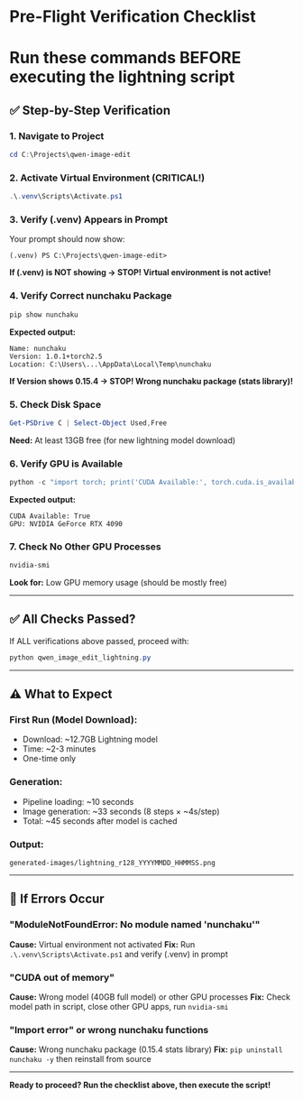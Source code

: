 # Pre-Flight Verification Checklist
# Run these commands BEFORE executing the lightning script

## ✅ Step-by-Step Verification

### 1. Navigate to Project
```powershell
cd C:\Projects\qwen-image-edit
```

### 2. Activate Virtual Environment (CRITICAL!)
```powershell
.\.venv\Scripts\Activate.ps1
```

### 3. Verify (.venv) Appears in Prompt
Your prompt should now show:
```
(.venv) PS C:\Projects\qwen-image-edit>
```

**If (.venv) is NOT showing → STOP! Virtual environment is not active!**

### 4. Verify Correct nunchaku Package
```powershell
pip show nunchaku
```

**Expected output:**
```
Name: nunchaku
Version: 1.0.1+torch2.5
Location: C:\Users\...\AppData\Local\Temp\nunchaku
```

**If Version shows 0.15.4 → STOP! Wrong nunchaku package (stats library)!**

### 5. Check Disk Space
```powershell
Get-PSDrive C | Select-Object Used,Free
```

**Need:** At least 13GB free (for new lightning model download)

### 6. Verify GPU is Available
```powershell
python -c "import torch; print('CUDA Available:', torch.cuda.is_available()); print('GPU:', torch.cuda.get_device_name(0) if torch.cuda.is_available() else 'None')"
```

**Expected output:**
```
CUDA Available: True
GPU: NVIDIA GeForce RTX 4090
```

### 7. Check No Other GPU Processes
```powershell
nvidia-smi
```

**Look for:** Low GPU memory usage (should be mostly free)

---

## ✅ All Checks Passed?

If ALL verifications above passed, proceed with:

```powershell
python qwen_image_edit_lightning.py
```

---

## ⚠️ What to Expect

### First Run (Model Download):
- Download: ~12.7GB Lightning model
- Time: ~2-3 minutes
- One-time only

### Generation:
- Pipeline loading: ~10 seconds
- Image generation: ~33 seconds (8 steps × ~4s/step)
- Total: ~45 seconds after model is cached

### Output:
```
generated-images/lightning_r128_YYYYMMDD_HHMMSS.png
```

---

## 🚨 If Errors Occur

### "ModuleNotFoundError: No module named 'nunchaku'"
**Cause:** Virtual environment not activated
**Fix:** Run `.\.venv\Scripts\Activate.ps1` and verify (.venv) in prompt

### "CUDA out of memory"
**Cause:** Wrong model (40GB full model) or other GPU processes
**Fix:** Check model path in script, close other GPU apps, run `nvidia-smi`

### "Import error" or wrong nunchaku functions
**Cause:** Wrong nunchaku package (0.15.4 stats library)
**Fix:** `pip uninstall nunchaku -y` then reinstall from source

---

**Ready to proceed? Run the checklist above, then execute the script!**
